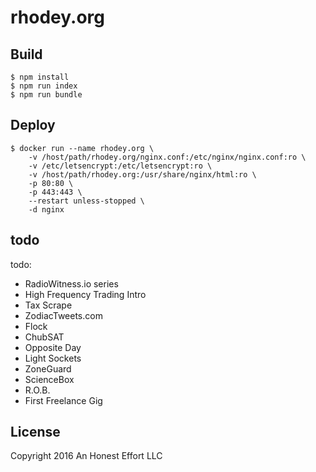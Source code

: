 # rhodey.org

## Build
```
$ npm install
$ npm run index
$ npm run bundle
```

## Deploy
```
$ docker run --name rhodey.org \
    -v /host/path/rhodey.org/nginx.conf:/etc/nginx/nginx.conf:ro \
    -v /etc/letsencrypt:/etc/letsencrypt:ro \
    -v /host/path/rhodey.org:/usr/share/nginx/html:ro \
    -p 80:80 \
    -p 443:443 \
    --restart unless-stopped \
    -d nginx
```

## todo
todo:
  + RadioWitness.io series
  + High Frequency Trading Intro
  + Tax Scrape
  + ZodiacTweets.com
  + Flock
  + ChubSAT
  + Opposite Day
  + Light Sockets
  + ZoneGuard
  + ScienceBox
  + R.O.B.
  + First Freelance Gig

## License
Copyright 2016 An Honest Effort LLC
